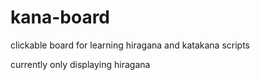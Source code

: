 # kana-board
clickable board for learning hiragana and katakana scripts

currently only displaying hiragana